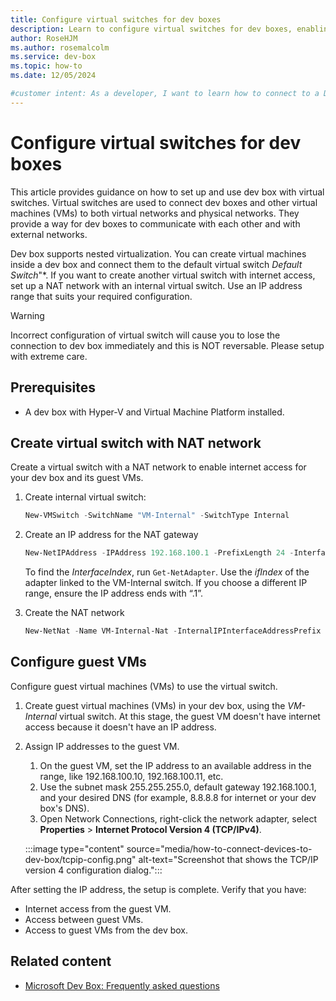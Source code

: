```yaml
---  
title: Configure virtual switches for dev boxes
description: Learn to configure virtual switches for dev boxes, enabling communication between dev boxes, VMs, and physical devices.
author: RoseHJM
ms.author: rosemalcolm
ms.service: dev-box
ms.topic: how-to
ms.date: 12/05/2024

#customer intent: As a developer, I want to learn how to connect to a Dev Box using a virtual switch, so that my dev boxes, VMs, and physical devices can communicate.
---
```


# Configure virtual switches for dev boxes

This article provides guidance on how to set up and use dev box with virtual switches. Virtual switches are used to connect dev boxes and other virtual machines (VMs) to both virtual networks and physical networks. They provide a way for dev boxes to communicate with each other and with external networks. 

Dev box supports nested virtualization. You can create virtual machines inside a dev box and connect them to the default virtual switch *Default Switch*"*. If you want to create another virtual switch with internet access, set up a NAT network with an internal virtual switch. Use an IP address range that suits your required configuration.

> [!WARNING]
> Incorrect configuration of virtual switch will cause you to lose the connection to dev box immediately and this is NOT reversable. Please setup with extreme care.

## Prerequisites
- A dev box with Hyper-V and Virtual Machine Platform installed.

## Create virtual switch with NAT network 

Create a virtual switch with a NAT network to enable internet access for your dev box and its guest VMs.
    
1. Create internal virtual switch:
    ```powershell
    New-VMSwitch -SwitchName "VM-Internal" -SwitchType Internal
    ```

1. Create an IP address for the NAT gateway
    ```powershell
    New-NetIPAddress -IPAddress 192.168.100.1 -PrefixLength 24 -InterfaceIndex 34
    ```

    To find the *InterfaceIndex*, run `Get-NetAdapter`. Use the *ifIndex* of the adapter linked to the VM-Internal switch. If you choose a different IP range, ensure the IP address ends with “.1”.

1. Create the NAT network
    ```powershell
    New-NetNat -Name VM-Internal-Nat -InternalIPInterfaceAddressPrefix 192.168.100.0/24
    ```

## Configure guest VMs

Configure guest virtual machines (VMs) to use the virtual switch.

1. Create guest virtual machines (VMs) in your dev box, using the *VM-Internal* virtual switch. At this stage, the guest VM doesn't have internet access because it doesn't have an IP address.

1. Assign IP addresses to the guest VM. 

   1. On the guest VM, set the IP address to an available address in the range, like 192.168.100.10, 192.168.100.11, etc. 
   1. Use the subnet mask 255.255.255.0, default gateway 192.168.100.1, and your desired DNS (for example, 8.8.8.8 for internet or your dev box's DNS). 
   1. Open Network Connections, right-click the network adapter, select **Properties** > **Internet Protocol Version 4 (TCP/IPv4)**.

     :::image type="content" source="media/how-to-connect-devices-to-dev-box/tcpip-config.png" alt-text="Screenshot that shows the TCP/IP version 4 configuration dialog.":::

After setting the IP address, the setup is complete. Verify that you have:

- Internet access from the guest VM.
- Access between guest VMs.
- Access to guest VMs from the dev box.

## Related content

- [Microsoft Dev Box: Frequently asked questions](dev-box-faq.yml)